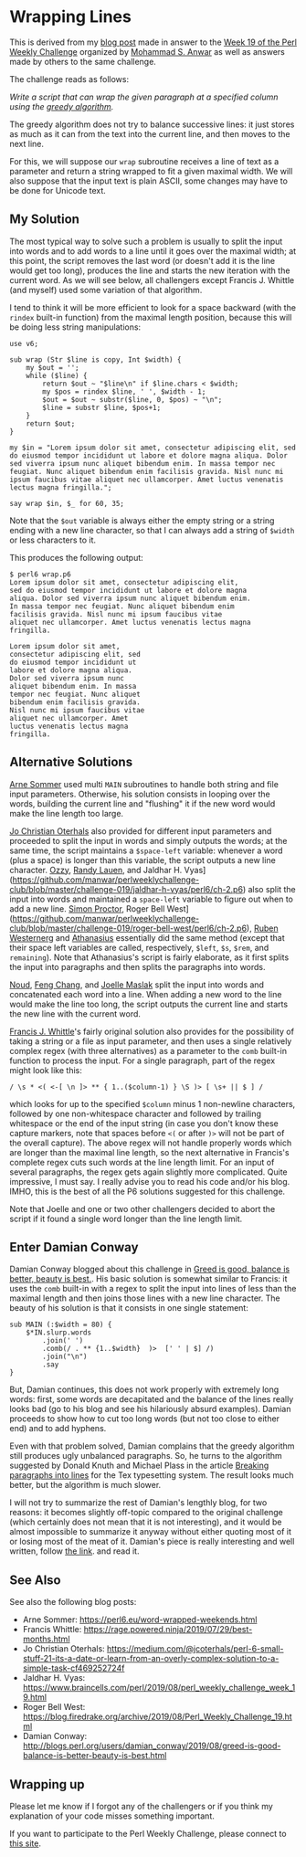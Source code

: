 # Wrapping Lines

This is derived from my [blog post](http://blogs.perl.org/users/laurent_r/2019/07/perl-weekly-challenge-19-weekends-and-wrapping-lines.html) made in answer to the [Week 19 of the Perl Weekly Challenge](https://perlweeklychallenge.org/blog/perl-weekly-challenge-019/) organized by  <a href="http://blogs.perl.org/users/mohammad_s_anwar/">Mohammad S. Anwar</a> as well as answers made by others to the same challenge.

The challenge reads as follows:

*Write a script that can wrap the given paragraph at a specified column using the [greedy algorithm](https://en.wikipedia.org/wiki/Line_wrap_and_word_wrap#Minimum_number_of_lines).*

The greedy algorithm does not try to balance successive lines: it just stores as much as it can from the text into the current line, and then moves to the next line. 

For this, we will suppose our `wrap` subroutine receives a line of text as a parameter and return a string wrapped to fit a given maximal width. We will also suppose that the input text is plain ASCII, some changes may have to be done for Unicode text.

## My Solution

The most typical way to solve such a problem is usually to split the input into words and to add words to a line until it goes over the maximal width; at this point, the script removes the last word (or doesn't add it is the line would get too long), produces the line and starts the new iteration with the current word. As we will see below, all challengers except Francis J. Whittle (and myself) used some variation of that algorithm.

I tend to think it will be more efficient to look for a space backward (with the `rindex` built-in function) from the maximal length position, because this will be doing less string manipulations:

``` perl6
use v6;

sub wrap (Str $line is copy, Int $width) {
    my $out = '';
    while ($line) {
        return $out ~ "$line\n" if $line.chars < $width;
        my $pos = rindex $line, ' ', $width - 1;
        $out = $out ~ substr($line, 0, $pos) ~ "\n";
        $line = substr $line, $pos+1;
    }
    return $out;
}

my $in = "Lorem ipsum dolor sit amet, consectetur adipiscing elit, sed do eiusmod tempor incididunt ut labore et dolore magna aliqua. Dolor sed viverra ipsum nunc aliquet bibendum enim. In massa tempor nec feugiat. Nunc aliquet bibendum enim facilisis gravida. Nisl nunc mi ipsum faucibus vitae aliquet nec ullamcorper. Amet luctus venenatis lectus magna fringilla.";

say wrap $in, $_ for 60, 35;
```

Note that the `$out` variable is always either the empty string or a string ending with a new line character, so that I can always add a string of `$width` or less characters to it.

This produces the following output:

    $ perl6 wrap.p6
    Lorem ipsum dolor sit amet, consectetur adipiscing elit,
    sed do eiusmod tempor incididunt ut labore et dolore magna
    aliqua. Dolor sed viverra ipsum nunc aliquet bibendum enim.
    In massa tempor nec feugiat. Nunc aliquet bibendum enim
    facilisis gravida. Nisl nunc mi ipsum faucibus vitae
    aliquet nec ullamcorper. Amet luctus venenatis lectus magna
    fringilla.

    Lorem ipsum dolor sit amet,
    consectetur adipiscing elit, sed
    do eiusmod tempor incididunt ut
    labore et dolore magna aliqua.
    Dolor sed viverra ipsum nunc
    aliquet bibendum enim. In massa
    tempor nec feugiat. Nunc aliquet
    bibendum enim facilisis gravida.
    Nisl nunc mi ipsum faucibus vitae
    aliquet nec ullamcorper. Amet
    luctus venenatis lectus magna
    fringilla.

## Alternative Solutions

[Arne Sommer](https://github.com/manwar/perlweeklychallenge-club/blob/master/challenge-019/arne-sommer/perl6/ch-2.p6) used multi `MAIN` subroutines to handle both string and file input parameters. Otherwise, his solution consists in looping over the words, building the current line and "flushing" it if the new word would make the line length too large.

[Jo Christian Oterhals](https://github.com/manwar/perlweeklychallenge-club/blob/master/challenge-019/jo-christian-oterhals/perl6/ch-2.p6) also provided for different input parameters and proceeded to split the input in words and simply outputs the words; at the same time, the script maintains a `$space-left` variable: whenever a word (plus a space) is longer than this variable, the script outputs a new line character. [Ozzy](https://github.com/manwar/perlweeklychallenge-club/blob/master/challenge-019/ozzy/perl6/ch-2.p6),  [Randy Lauen](https://github.com/manwar/perlweeklychallenge-club/blob/master/challenge-019/randy-lauen/perl6/ch-2.p6), and Jaldhar H. Vyas](https://github.com/manwar/perlweeklychallenge-club/blob/master/challenge-019/jaldhar-h-vyas/perl6/ch-2.p6) also split the input into words and maintained a `space-left` variable to figure out when to add a new line. [Simon Proctor](https://github.com/manwar/perlweeklychallenge-club/blob/master/challenge-019/simon-proctor/perl6/ch-2.p6), Roger Bell West](https://github.com/manwar/perlweeklychallenge-club/blob/master/challenge-019/roger-bell-west/perl6/ch-2.p6), [Ruben Westernerg](https://github.com/manwar/perlweeklychallenge-club/blob/master/challenge-019/ruben-westerberg/perl6/ch-2.p6,) and [Athanasius](https://github.com/manwar/perlweeklychallenge-club/blob/master/challenge-019/athanasius/perl6/ch-2.p6) essentially did the same method (except that their space left variables are called, respectively, `$left`, `$s`, `$rem`, and `remaining`). Note that Athanasius's script is fairly elaborate, as it first splits the input into paragraphs and then splits the paragraphs into words. 

[Noud](https://github.com/manwar/perlweeklychallenge-club/blob/master/challenge-019/noud/perl6/ch-2.p6), [Feng Chang](https://github.com/manwar/perlweeklychallenge-club/blob/master/challenge-019/feng-chang/perl6/ch-2.p6), and [Joelle Maslak](https://github.com/manwar/perlweeklychallenge-club/blob/master/challenge-019/joelle-maslak/perl6/ch-2.p6) split the input into words and concatenated each word into a line. When adding a new word to the line would make the line too long, the script outputs the current line and starts the new line with the current word.

[Francis J. Whittle](https://github.com/manwar/perlweeklychallenge-club/blob/master/challenge-019/fjwhittle/perl6/ch-2.p6)'s fairly original solution also provides for the possibility of taking a string or a file as input parameter, and then uses a single relatively complex regex (with three alternatives) as a parameter to the `comb` built-in function to process the input. For a single paragraph, part of the regex might look like this:

``` perl6
/ \s * <( <-[ \n ]> ** { 1..($column-1) } \S )> [ \s+ || $ ] /
```

which looks for up to the specified `$column` minus 1 non-newline characters, followed by one non-whitespace character and followed by trailing whitespace or the end of the input string (in case you don't know these capture markers, note that spaces before `<(` or after  `)>` will not be part of the overall capture). The above regex will not handle properly words which are longer than the maximal line length, so the next alternative in Francis's complete regex cuts such words at the line length limit. For an input of several paragraphs, the regex gets again slightly more complicated. Quite impressive, I must say. I really advise you to read his code and/or his blog. IMHO, this is the best of all the P6 solutions suggested for this challenge.

Note that Joelle and one or two other challengers decided to abort the script if it found a single word longer than the line length limit.

## Enter Damian Conway

Damian Conway blogged about this challenge in [Greed is good, balance is better, beauty is best.](http://blogs.perl.org/users/damian_conway/2019/08/greed-is-good-balance-is-better-beauty-is-best.html). His basic solution is somewhat similar to Francis: it uses the `comb` built-in with a regex to split the input into lines of less than the maximal length and then joins those lines with a new line character. The beauty of his solution is that it consists in one single statement:

``` perl6
sub MAIN (:$width = 80) {
    $*IN.slurp.words
        .join(' ')
        .comb(/ . ** {1..$width}  )>  [' ' | $] /)
        .join("\n")
        .say
}
```

But, Damian continues, this does not work properly with extremely long words: first, some words are decapitated and the balance of the lines really looks bad (go to his blog and see his hilariously absurd examples). Damian proceeds to show how to cut too long words (but not too close to either end) and to add hyphens.

Even with that problem solved, Damian complains that the greedy algorithm still produces ugly unbalanced paragraphs. So, he turns to the algorithm suggested by Donald Knuth and Michael Plass in the article [Breaking paragraphs into lines](https://onlinelibrary.wiley.com/doi/abs/10.1002/spe.4380111102) for the Tex typesetting system. The result looks much better, but the algorithm is much slower. 

I will not try to summarize the rest of Damian's lengthly blog, for two reasons: it becomes slightly off-topic compared to the original challenge (which certainly does not mean that it is not interesting), and it would be almost impossible to summarize it anyway without either quoting most of it or losing most of the meat of it. Damian's piece is really interesting and well written, follow [the link](http://blogs.perl.org/users/damian_conway/2019/08/greed-is-good-balance-is-better-beauty-is-best.html). and read it.

## See Also

See also the following blog posts:

* Arne Sommer: https://perl6.eu/word-wrapped-weekends.html
* Francis Whittle: https://rage.powered.ninja/2019/07/29/best-months.html
* Jo Christian Oterhals: https://medium.com/@jcoterhals/perl-6-small-stuff-21-its-a-date-or-learn-from-an-overly-complex-solution-to-a-simple-task-cf469252724f
* Jaldhar H. Vyas: https://www.braincells.com/perl/2019/08/perl_weekly_challenge_week_19.html
* Roger Bell West: https://blog.firedrake.org/archive/2019/08/Perl_Weekly_Challenge_19.html
* Damian Conway: http://blogs.perl.org/users/damian_conway/2019/08/greed-is-good-balance-is-better-beauty-is-best.html

## Wrapping up

Please let me know if I forgot any of the challengers or if you think my explanation of your code misses something important.

If you want to participate to the Perl Weekly Challenge, please connect to [this site](https://perlweeklychallenge.org/).

